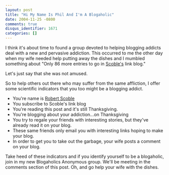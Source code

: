 ```yaml
---
layout: post
title: "Hi My Name Is Phil And I'm A Blogaholic"
date: 2004-11-25 -0800
comments: true
disqus_identifier: 1671
categories: []
---
```

I think it's about time to found a group devoted to helping blogging
addicts deal with a new and pervasive addiction. This occurred to me the
other day when my wife needed help putting away the dishes and I mumbled
something about "Only 86 more entries to go in
[Scoble's](http://www.kunal.org/scoble/) link blog."

Let's just say that she was not amused.

So to help others out there who may suffer from the same affliction, I
offer some scientific indicators that you too might be a blogging
addict.

-   You're name is [Robert Scoble](http://radio.weblogs.com/0001011/)
-   You subscribe to Scoble's link blog
-   You're reading this post and it's still Thanksgiving.
-   You're blogging about your addiction...on Thanksgiving
-   You try to regale your friends with interesting stories, but they've
    already read it on your blog.
-   These same friends only email you with interesting links hoping to
    make your blog.
-   In order to get you to take out the garbage, your wife posts a
    comment on your blog.

Take heed of these indicators and if you identify yourself to be a
blogaholic, join in my new Blogaholics Anonymous group. We'll be meeting
in the comments section of this post. Oh, and go help your wife with the
dishes.

